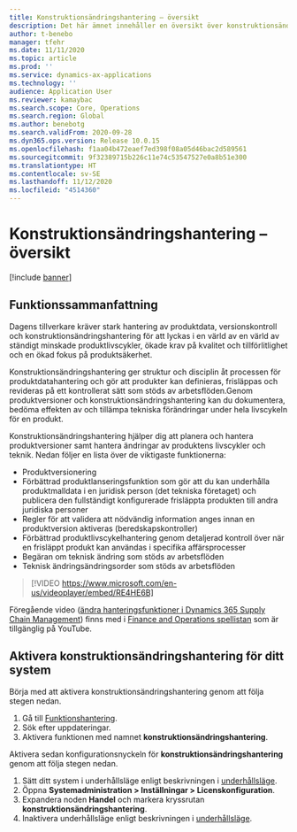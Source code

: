 ```yaml
---
title: Konstruktionsändringshantering – översikt
description: Det här ämnet innehåller en översikt över konstruktionsändringshantering som hjälper dig att planera och hantera produktversioner samt hantera ändringar av produktens livscykler och teknik.
author: t-benebo
manager: tfehr
ms.date: 11/11/2020
ms.topic: article
ms.prod: ''
ms.service: dynamics-ax-applications
ms.technology: ''
audience: Application User
ms.reviewer: kamaybac
ms.search.scope: Core, Operations
ms.search.region: Global
ms.author: benebotg
ms.search.validFrom: 2020-09-28
ms.dyn365.ops.version: Release 10.0.15
ms.openlocfilehash: f1aa04b472eaef7ed398f08a05d46bac2d589561
ms.sourcegitcommit: 9f32389715b226c11e74c53547527e0a8b51e300
ms.translationtype: HT
ms.contentlocale: sv-SE
ms.lasthandoff: 11/12/2020
ms.locfileid: "4514360"
---
```

# <a name="engineering-change-management-overview"></a>Konstruktionsändringshantering – översikt

[!include [banner](../includes/banner.md)]

## <a name="feature-summary"></a>Funktionssammanfattning

Dagens tillverkare kräver stark hantering av produktdata, versionskontroll och konstruktionsändringshantering för att lyckas i en värld av en värld av ständigt minskade produktlivscykler, ökade krav på kvalitet och tillförlitlighet och en ökad fokus på produktsäkerhet.

Konstruktionsändringshantering ger struktur och disciplin åt processen för produktdatahantering och gör att produkter kan definieras, frisläppas och revideras på ett kontrollerat sätt som stöds av arbetsflöden.Genom produktversioner och konstruktionsändringshantering kan du dokumentera, bedöma effekten av och tillämpa tekniska förändringar under hela livscykeln för en produkt.

Konstruktionsändringshantering hjälper dig att planera och hantera produktversioner samt hantera ändringar av produktens livscykler och teknik. Nedan följer en lista över de viktigaste funktionerna:

- Produktversionering
- Förbättrad produktlanseringsfunktion som gör att du kan underhålla produktmalldata i en juridisk person (det tekniska företaget) och publicera den fullständigt konfigurerade frisläppta produkten till andra juridiska personer
- Regler för att validera att nödvändig information anges innan en produktversion aktiveras (beredskapskontroller)
- Förbättrad produktlivscykelhantering genom detaljerad kontroll över när en frisläppt produkt kan användas i specifika affärsprocesser
- Begäran om teknisk ändring som stöds av arbetsflöden
- Teknisk ändringsändringsorder som stöds av arbetsflöden

> [!VIDEO https://www.microsoft.com/en-us/videoplayer/embed/RE4HE6B]

Föregående video ([ändra hanteringsfunktioner i Dynamics 365 Supply Chain Management](https://youtu.be/N313FqvRuBc)) finns med i [Finance and Operations spellistan](https://www.youtube.com/playlist?list=PLcakwueIHoT_SYfIaPGoOhloFoCXiUSyW) som är tillgänglig på YouTube.

## <a name="turn-on-engineering-change-management-for-your-system"></a>Aktivera konstruktionsändringshantering för ditt system

Börja med att aktivera konstruktionsändringshantering genom att följa stegen nedan.

1. Gå till [Funktionshantering](../../fin-ops-core/fin-ops/get-started/feature-management/feature-management-overview.md).
1. Sök efter uppdateringar.
1. Aktivera funktionen med namnet **konstruktionsändringshantering**.

Aktivera sedan konfigurationsnyckeln för **konstruktionsändringshantering** genom att följa stegen nedan.

1. Sätt ditt system i underhållsläge enligt beskrivningen i [underhållsläge](../../fin-ops-core/dev-itpro/sysadmin/maintenance-mode.md).
1. Öppna **Systemadministration \> Inställningar \> Licenskonfiguration**.
1. Expandera noden **Handel** och markera kryssrutan **konstruktionsändringshantering**.
1. Inaktivera underhållsläge enligt beskrivningen i [underhållsläge](../../fin-ops-core/dev-itpro/sysadmin/maintenance-mode.md).
